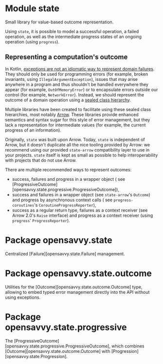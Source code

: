 # Module state

Small library for value-based outcome representation.

Using `state`, it is possible to model a successful operation, a failed operation, as well as the intermediate progress
states of an ongoing operation (using `progress`).

## Representing a computation's outcome

In
Kotlin, [exceptions are not an idiomatic way to represent domain failures](https://elizarov.medium.com/kotlin-and-exceptions-8062f589d07).
They should only be used for programming errors (for example, broken invariants, using `IllegalArgumentException`),
issues that may arise anywhere in a program and thus shouldn't be handled everywhere they appear (for
example, `OutOfMemoryError`) or to encapsulate errors outside our control (for example, `NetworkError`). Instead, we
should represent the outcome of a domain operation using
a [sealed class hierarchy](https://kotlinlang.org/docs/sealed-classes.html).

Multiple libraries have been created to facilitate using these sealed class hierarchies, most
notably [Arrow](https://arrow-kt.io/docs/patterns/error_handling/). These libraries provide enhanced semantics and
syntax sugar for this style of error management, but they lack a representation for intermediate values (for example,
the current progress of an information).

Originally, `state` was built upon Arrow. Today, `state` is independent of Arrow, but it doesn't duplicate all the nice
tooling provided by Arrow: we recommend using our provided `state-arrow` compatibility layer to use in your
projects. `state` itself is kept as small as possible to help interoperability with projects that do not use Arrow.

There are multiple recommended ways to represent outcomes:

- success, failures and progress in a wrapper object (
  see [ProgressiveOutcome][opensavvy.state.progressive.ProgressiveOutcome]),
- success and failures in a wrapper object (see `state-arrow`'s `Outcome`) and progress by asynchronous context calls (
  see `progress-coroutines`'s `CoroutineProgressReporter`),
- success as a regular return type, failures as a context receiver (see Arrow 2.0's `Raise` interface) and progress as a
  context receiver (using `progress`' `ProgressReporter`).

# Package opensavvy.state

Centralized [Failure][opensavvy.state.Failure] management.

# Package opensavvy.state.outcome

Utilities for the [Outcome][opensavvy.state.outcome.Outcome] type, allowing to embed typed error management directly
into the API without using exceptions.

# Package opensavvy.state.progressive

The [ProgressiveOutcome][opensavvy.state.progressive.ProgressiveOutcome], which combines [Outcome][opensavvy.state.outcome.Outcome] with [Progression][opensavvy.state.Progression].
